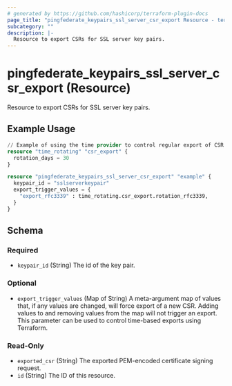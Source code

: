 ```yaml
---
# generated by https://github.com/hashicorp/terraform-plugin-docs
page_title: "pingfederate_keypairs_ssl_server_csr_export Resource - terraform-provider-pingfederate"
subcategory: ""
description: |-
  Resource to export CSRs for SSL server key pairs.
---
```


# pingfederate_keypairs_ssl_server_csr_export (Resource)

Resource to export CSRs for SSL server key pairs.

## Example Usage

```terraform
// Example of using the time provider to control regular export of CSR
resource "time_rotating" "csr_export" {
  rotation_days = 30
}

resource "pingfederate_keypairs_ssl_server_csr_export" "example" {
  keypair_id = "sslserverkeypair"
  export_trigger_values = {
    "export_rfc3339" : time_rotating.csr_export.rotation_rfc3339,
  }
}
```

<!-- schema generated by tfplugindocs -->
## Schema

### Required

- `keypair_id` (String) The id of the key pair.

### Optional

- `export_trigger_values` (Map of String) A meta-argument map of values that, if any values are changed, will force export of a new CSR. Adding values to and removing values from the map will not trigger an export. This parameter can be used to control time-based exports using Terraform.

### Read-Only

- `exported_csr` (String) The exported PEM-encoded certificate signing request.
- `id` (String) The ID of this resource.
